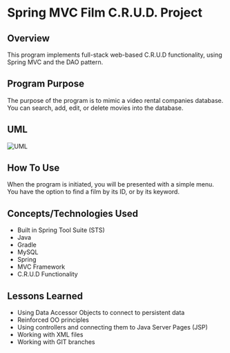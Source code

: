 # Spring MVC Film C.R.U.D. Project

## Overview
This program implements full-stack web-based C.R.U.D functionality, using Spring MVC and the DAO pattern.  

## Program Purpose
The purpose of the program is to mimic a video rental companies database.  You can search, add, edit, or delete movies into the database.   

## UML
![UML](file:///Users/michaelquesada/SD/Java/STSworkspace/MVCFilmSite/MVCFilmSiteUML.png)

## How To Use
When the program is initiated, you will be presented with a simple menu.  You have the option to find a film by its ID, or by its keyword.

## Concepts/Technologies Used
- Built in Spring Tool Suite (STS)
- Java
- Gradle
- MySQL
- Spring
- MVC Framework
- C.R.U.D Functionality

## Lessons Learned
- Using Data Accessor Objects to connect to persistent data
- Reinforced OO principles
- Using controllers and connecting them to Java Server Pages (JSP)
- Working with XML files
- Working with GIT branches
